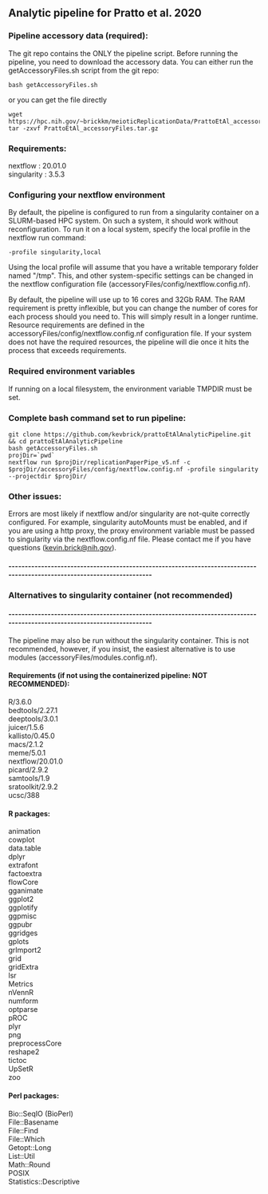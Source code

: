 ## Analytic pipeline for Pratto et al. 2020

### Pipeline accessory data (required):
The git repo contains the ONLY the pipeline script. Before running the pipeline, you need to download the accessory data. You can either run the getAccessoryFiles.sh script from the git repo:
```
bash getAccessoryFiles.sh
```
or you can get the file directly
```
wget https://hpc.nih.gov/~brickkm/meioticReplicationData/PrattoEtAl_accessoryFiles.tar.gz
tar -zxvf PrattoEtAl_accessoryFiles.tar.gz
```

### Requirements:
nextflow    : 20.01.0 \
singularity : 3.5.3 

### Configuring your nextflow environment
By default, the pipeline is configured to run from a singularity container on a SLURM-based HPC system. On such a system, it should work without reconfiguration. To run it on a local system, specify the local profile in the nextflow run command:

```
-profile singularity,local
```

Using the local profile will assume that you have a writable temporary folder named "/tmp". This, and other system-specific settings can be changed in the nextflow configuration file (accessoryFiles/config/nextflow.config.nf). 

By default, the pipeline will use up to 16 cores and 32Gb RAM. The RAM requirement is pretty inflexible, but you can change the number of cores for each process should you need to. This will simply result in a longer runtime. Resource requirements are defined in the accessoryFiles/config/nextflow.config.nf configuration file. If your system does not have the required resources, the pipeline will die once it hits the process that exceeds requirements. 

### Required environment variables
If running on a local filesystem, the environment variable TMPDIR must be set.

### Complete bash command set to run pipeline: 
```
git clone https://github.com/kevbrick/prattoEtAlAnalyticPipeline.git && cd prattoEtAlAnalyticPipeline
bash getAccessoryFiles.sh
projDir=`pwd`
nextflow run $projDir/replicationPaperPipe_v5.nf -c $projDir/accessoryFiles/config/nextflow.config.nf -profile singularity --projectdir $projDir/
```

### Other issues: 
Errors are most likely if nextflow and/or singularity are not-quite correctly configured. For example, singularity autoMounts must be enabled, and if you are using a http proxy, the proxy environment variable must be passed to singularity via the nextflow.config.nf file. Please contact me if you have questions (kevin.brick@nih.gov).  

#### ------------------------------------------------------------------------------------------------------------------------
### Alternatives to singularity container (not recommended) 
#### ------------------------------------------------------------------------------------------------------------------------
The pipeline may also be run without the singularity container. This is not recommended, however, if you insist, the easiest alternative is to use modules (accessoryFiles/modules.config.nf). 

#### Requirements (if not using the containerized pipeline: NOT RECOMMENDED): 
R/3.6.0 \
bedtools/2.27.1 \
deeptools/3.0.1 \
juicer/1.5.6 \
kallisto/0.45.0 \
macs/2.1.2 \
meme/5.0.1 \
nextflow/20.01.0 \
picard/2.9.2 \
samtools/1.9 \
sratoolkit/2.9.2 \
ucsc/388 

#### R packages: 
animation \
cowplot \
data.table \
dplyr \
extrafont \
factoextra \
flowCore \
gganimate \
ggplot2 \
ggplotify \
ggpmisc \
ggpubr \
ggridges \
gplots \
grImport2 \
grid \
gridExtra \
lsr \
Metrics \
nVennR \
numform \
optparse \
pROC \
plyr \
png \
preprocessCore \
reshape2 \
tictoc \
UpSetR \
zoo

#### Perl packages:
Bio::SeqIO (BioPerl) \
File::Basename \
File::Find \
File::Which \
Getopt::Long \
List::Util \
Math::Round \
POSIX \
Statistics::Descriptive

